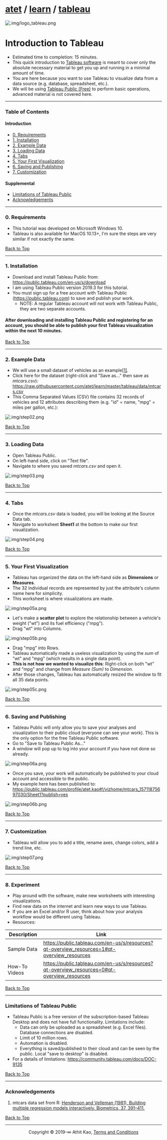 # [atet](https://github.com/atet) / [learn](https://github.com/atet/learn) / [tableau](https://github.com/atet/learn/tree/master/tableau)

![.img/logo_tableau.png](.img/logo_tableau.png)

# Introduction to Tableau

* Estimated time to completion: 15 minutes.
* This quick introduction to <a href="https://en.wikipedia.org/wiki/Tableau_Software" target="_blank">Tableau software</a> is meant to cover only the absolute necessary material to get you up and running in a minimal amount of time.
* You are here because you want to use Tableau to visualize data from a data source (e.g. database, spreadsheet, etc.).
* We will be using <a href="https://public.tableau.com/en-us/s/" target="_blank">Tableau Public (Free)</a> to perform basic operations, advanced material is not covered here.

--------------------------------------------------------------------------------------------------

### Table of Contents

#### Introduction
* [0. Requirements](#0-requirements)
* [1. Installation](#1-installation)
* [2. Example Data](#2-example-data)
* [3. Loading Data](#3-loading-data)
* [4. Tabs](#4-tabs)
* [5. Your First Visualization](#5-your-first-visualization)
* [6. Saving and Publishing](#6-saving-and-publishing)
* [7. Customization](#7-customization)

#### Supplemental
* [Limitations of Tableau Public](#limitations-of-tableau-public)
* [Acknowledgements](#acknowledgements)

--------------------------------------------------------------------------------------------------

### 0. Requirements

* This tutorial was developed on Microsoft Windows 10.
* Tableau is also available for MacOS 10.13+, I'm sure the steps are very similar if not exactly the same.

[Back to Top](#table-of-contents)

--------------------------------------------------------------------------------------------------

### 1. Installation

* Download and install Tableau Public from: <a href="https://public.tableau.com/en-us/s/download" target="_blank">https://public.tableau.com/en-us/s/download</a>
* I am using Tableau Public version 2019.3 for this tutorial.
* You must sign up for a free account with Tableau Public (<a href="https://public.tableau.com" target="_blank">https://public.tableau.com</a>) to save and publish your work.
   * NOTE: A regular Tableau account will not work with Tableau Public, they are two separate accounts.

#### After downloading and installing Tableau Public and registering for an account, you should be able to publish your first Tableau visualization within the next 10 minutes.

[Back to Top](#table-of-contents)

--------------------------------------------------------------------------------------------------

### 2. Example Data

* We will use a small dataset of vehicles as an example[[1]](#acknowledgements).
* Click here for the dataset (right-click and "Save as..." then save as _mtcars.csv_): <a href="https://raw.githubusercontent.com/atet/learn/master/tableau/data/mtcars.csv" target="_blank">https://raw.githubusercontent.com/atet/learn/master/tableau/data/mtcars.csv</a>
* This Comma Separated Values (CSV) file contains 32 records of vehicles and 12 attributes describing them (e.g. "id" = name, "mpg" = miles per gallon, etc.):

![.img/step02.png](.img/step02.png)

[Back to Top](#table-of-contents)

--------------------------------------------------------------------------------------------------

### 3. Loading Data

* Open Tableau Public.
* On left-hand side, click on "Text file".
* Navigate to where you saved _mtcars.csv_ and open it.

![.img/step03.png](.img/step03.png)

[Back to Top](#table-of-contents)

--------------------------------------------------------------------------------------------------

### 4. Tabs

* Once the _mtcars.csv_ data is loaded, you will be looking at the Source Data tab.
* Navigate to worksheet **Sheet1** at the bottom to make our first visualization.

![.img/step04.png](.img/step04.png)

[Back to Top](#table-of-contents)

--------------------------------------------------------------------------------------------------

### 5. Your First Visualization

* Tableau has organized the data on the left-hand side as **Dimensions** or **Measures**.
* The 32 individual records are represented by just the attribute's column name here for simplicity.
* This worksheet is where visualizations are made.

![.img/step05a.png](.img/step05a.png)

* Let's make a **scatter plot** to explore the relationship between a vehicle's weight ("wt") and its fuel efficiency ("mpg").
* Drag "wt" into Columns.

![.img/step05b.png](.img/step05b.png)

* Drag "mpg" into Rows.
* Tableau automatically made a useless visualization by using the _sum_ of "wt" and "mpg" (which results in a single data point).
* **This is not how we wanted to visualize this**: Right-click on both "wt" and "mpg" and change from *Measure (Sum)* to *Dimension*.
* After those changes, Tableau has automatically resized the window to fit all 35 data points.

![.img/step05c.png](.img/step05c.png)

[Back to Top](#table-of-contents)

--------------------------------------------------------------------------------------------------

### 6. Saving and Publishing

* Tableau Public will only allow you to save your analyses and visualization to their public cloud (everyone can see your work). This is the only option for the free Tableau Public software.
* Go to "Save to Tableau Public As..."
* A window will pop up to log into your account if you have not done so already.

![.img/step06a.png](.img/step06a.png)

* Once you save, your work will automatically be published to your cloud account and accessible to the public.
* My example here has been published to: <a href="https://public.tableau.com/profile/atet.kao#!/vizhome/mtcars_15711875697030/Sheet1?publish=yes" target="_blank">https://public.tableau.com/profile/atet.kao#!/vizhome/mtcars_15711875697030/Sheet1?publish=yes</a>

![.img/step06b.png](.img/step06b.png)

[Back to Top](#table-of-contents)

--------------------------------------------------------------------------------------------------

### 7. Customization

* Tableau will allow you to add a title, rename axes, change colors, add a trend line, etc.

![.img/step07.png](.img/step07.png)

[Back to Top](#table-of-contents)

--------------------------------------------------------------------------------------------------

### 8. Experiment

* Play around with the software, make new worksheets with interesting visualizations.
* Find new data on the internet and learn new ways to use Tableau.
* If you are an Excel and/or R user, think about how your analysis workflow would be different using Tableau.
* Resources:

Description | Link
--- | ---
Sample Data | <a href="https://public.tableau.com/en-us/s/resources?qt-overview_resources=1#qt-overview_resources" target="_blank">https://public.tableau.com/en-us/s/resources?qt-overview_resources=1#qt-overview_resources</a>
How-To Videos | <a href="https://public.tableau.com/en-us/s/resources?qt-overview_resources=0#qt-overview_resources" target="_blank">https://public.tableau.com/en-us/s/resources?qt-overview_resources=0#qt-overview_resources</a>

[Back to Top](#table-of-contents)

--------------------------------------------------------------------------------------------------

### Limitations of Tableau Public

* Tableau Public is a free version of the subscription-based Tableau Desktop and does not have full functionality. Limitations include:
   * Data can only be uploaded as a spreadsheet (e.g. Excel files). Database connections are disabled.
   * Limit of 10 million rows.
   * Automation is disabled.
   * Everything is saved/published to their cloud and can be seen by the public. Local "save to desktop" is disabled.
* For a details of limitations: <a href="https://community.tableau.com/docs/DOC-9135" target="_blank">https://community.tableau.com/docs/DOC-9135</a>



[Back to Top](#table-of-contents)

--------------------------------------------------------------------------------------------------

### Acknowledgements

1. mtcars data set from R: <a href="https://stat.ethz.ch/R-manual/R-devel/library/datasets/html/mtcars.html" target="_blank">Henderson and Velleman (1981), Building multiple regression models interactively. Biometrics, 37, 391–411.</a>

<a href="" target="_blank"></a>

[Back to Top](#table-of-contents)

--------------------------------------------------------------------------------------------------

<p align="center">Copyright © 2019-∞ Athit Kao, <a href="http://www.athitkao.com/tos.html" target="_blank">Terms and Conditions</a></p>